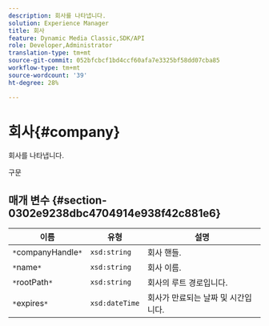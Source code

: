 ```yaml
---
description: 회사를 나타냅니다.
solution: Experience Manager
title: 회사
feature: Dynamic Media Classic,SDK/API
role: Developer,Administrator
translation-type: tm+mt
source-git-commit: 052bfcbcf1bd4ccf60afa7e3325bf58dd07cba85
workflow-type: tm+mt
source-wordcount: '39'
ht-degree: 28%

---
```



# 회사{#company}

회사를 나타냅니다.

구문

## 매개 변수 {#section-0302e9238dbc4704914e938f42c881e6}

| 이름 | 유형 | 설명 |
|---|---|---|
| `*`companyHandle`*` | `xsd:string` | 회사 핸들. |
| `*`name`*` | `xsd:string` | 회사 이름. |
| `*`rootPath`*` | `xsd:string` | 회사의 루트 경로입니다. |
| `*`expires`*` | `xsd:dateTime` | 회사가 만료되는 날짜 및 시간입니다. |

